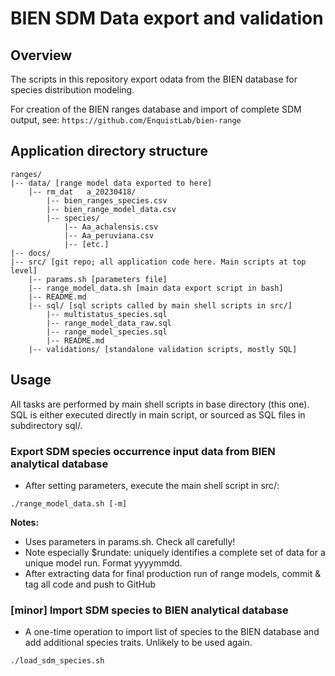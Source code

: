 # BIEN SDM Data export and validation

## Overview

The scripts in this repository export odata from the BIEN database for species distribution modeling.  

For creation of the BIEN ranges database and import of complete SDM output, see:  `https://github.com/EnquistLab/bien-range` 

## Application directory structure

```
ranges/
|-- data/ [range model data exported to here]
    |-- rm_dat   a_20230418/
        |-- bien_ranges_species.csv
        |-- bien_range_model_data.csv
        |-- species/
            |-- Aa_achalensis.csv
            |-- Aa_peruviana.csv
            |-- [etc.]
|-- docs/ 
|-- src/ [git repo; all application code here. Main scripts at top level]
    |-- params.sh [parameters file]
    |-- range_model_data.sh [main data export script in bash]
    |-- README.md
    |-- sql/ [sql scripts called by main shell scripts in src/]
        |-- multistatus_species.sql
        |-- range_model_data_raw.sql
        |-- range_model_species.sql
        |-- README.md
    |-- validations/ [standalone validation scripts, mostly SQL]
```

## Usage

All tasks are performed by main shell scripts in base directory (this one). SQL is either executed directly in main script, or sourced as SQL files in subdirectory sql/.


### Export SDM species occurrence input data from BIEN analytical database
* After setting parameters, execute the main shell script in src/:

```
./range_model_data.sh [-m]
```

**Notes:**  
* Uses parameters in params.sh. Check all carefully!  
* Note especially $rundate: uniquely identifies a complete set of data for a unique model run. Format yyyymmdd.  
* After extracting data for final production run of range models, commit & tag all code and push to GitHub  

### [minor] Import SDM species to BIEN analytical database
* A one-time operation to import list of species to the BIEN database and add additional species traits. Unlikely to be used again.

```
./load_sdm_species.sh 
```


